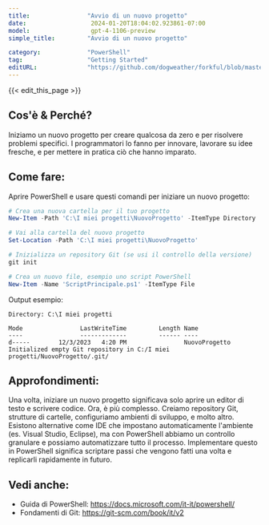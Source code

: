 ```yaml
---
title:                "Avvio di un nuovo progetto"
date:                  2024-01-20T18:04:02.923861-07:00
model:                 gpt-4-1106-preview
simple_title:         "Avvio di un nuovo progetto"

category:             "PowerShell"
tag:                  "Getting Started"
editURL:              "https://github.com/dogweather/forkful/blob/master/content/it/powershell/starting-a-new-project.md"
---
```


{{< edit_this_page >}}

## Cos'è & Perché?
Iniziamo un nuovo progetto per creare qualcosa da zero e per risolvere problemi specifici. I programmatori lo fanno per innovare, lavorare su idee fresche, e per mettere in pratica ciò che hanno imparato.

## Come fare:
Aprire PowerShell e usare questi comandi per iniziare un nuovo progetto:

```PowerShell
# Crea una nuova cartella per il tuo progetto
New-Item -Path 'C:\I miei progetti\NuovoProgetto' -ItemType Directory

# Vai alla cartella del nuovo progetto
Set-Location -Path 'C:\I miei progetti\NuovoProgetto'

# Inizializza un repository Git (se usi il controllo della versione)
git init

# Crea un nuovo file, esempio uno script PowerShell
New-Item -Name 'ScriptPrincipale.ps1' -ItemType File
```

Output esempio:
```
Directory: C:\I miei progetti

Mode                LastWriteTime         Length Name
----                -------------         ------ ----
d-----        12/3/2023   4:20 PM                NuovoProgetto
Initialized empty Git repository in C:/I miei progetti/NuovoProgetto/.git/
```

## Approfondimenti:
Una volta, iniziare un nuovo progetto significava solo aprire un editor di testo e scrivere codice. Ora, è più complesso. Creiamo repository Git, strutture di cartelle, configuriamo ambienti di sviluppo, e molto altro. Esistono alternative come IDE che impostano automaticamente l'ambiente (es. Visual Studio, Eclipse), ma con PowerShell abbiamo un controllo granulare e possiamo automatizzare tutto il processo. Implementare questo in PowerShell significa scriptare passi che vengono fatti una volta e replicarli rapidamente in futuro.

## Vedi anche:
- Guida di PowerShell: https://docs.microsoft.com/it-it/powershell/
- Fondamenti di Git: https://git-scm.com/book/it/v2
